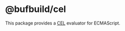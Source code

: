 # @bufbuild/cel

This package provides a [CEL](https://github.com/google/cel-spec) evaluator for ECMAScript.
